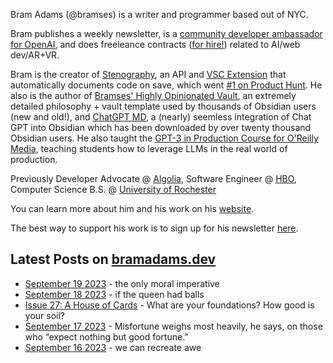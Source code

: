 Bram Adams (@bramses) is a writer and programmer based out of NYC. 

Bram publishes a weekly newsletter, is a [community developer ambassador for OpenAI](https://platform.openai.com/ambassadors), and does freeleance contracts ([for hire!](https://www.bramadams.dev/consulting/)) related to AI/web dev/AR+VR. 

Bram is the creator of [Stenography](https://stenography.dev), an API and [VSC Extension](https://marketplace.visualstudio.com/items?itemName=Stenography.stenography) that automatically documents code on save, which went [#1 on Product Hunt](https://www.producthunt.com/products/stenography#stenography). He also is the author of [Bramses' Highly Opinionated Vault](https://github.com/bramses/bramses-highly-opinionated-vault-2023), an extremely detailed philosophy + vault template used by thousands of Obsidian users (new and old!), and [ChatGPT MD](https://github.com/bramses/chatgpt-md), a (nearly) seemless integration of Chat GPT into Obsidian which has been downloaded by over twenty thousand Obsidian users. He also taught the [GPT-3 in Production Course for O'Reilly Media](https://www.oreilly.com/live-events/gpt-3-in-production/0636920065944/0636920071443/), teaching students how to leverage LLMs in the real world of production.

Previously Developer Advocate @ [Algolia](https://www.algolia.com/), Software Engineer @ [HBO](https://www.hbo.com/), Computer Science B.S. @ [University of Rochester](https://rochester.edu/)

You can learn more about him and his work on his [website](https://www.bramadams.dev/about/). 

The best way to support his work is to sign up for his newsletter [here](https://www.bramadams.dev/#/portal/).


## Latest Posts on [bramadams.dev](https://www.bramadams.dev/)

<!--START_SECTION:feed-->
* [September 19 2023](https:&#x2F;&#x2F;www.bramadams.dev&#x2F;september-19-2023&#x2F;) - the only moral imperative
* [September 18 2023](https:&#x2F;&#x2F;www.bramadams.dev&#x2F;september-18-2023&#x2F;) - if the queen had balls
* [Issue 27: A House of Cards](https:&#x2F;&#x2F;www.bramadams.dev&#x2F;202309172307&#x2F;) - What are your foundations? How good is your soil?
* [September 17 2023](https:&#x2F;&#x2F;www.bramadams.dev&#x2F;september-17-2023&#x2F;) - Misfortune weighs most heavily, he says, on those who “expect nothing but good fortune.”
* [September 16 2023](https:&#x2F;&#x2F;www.bramadams.dev&#x2F;september-16-2023&#x2F;) - we can recreate awe
<!--END_SECTION:feed-->
